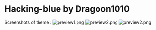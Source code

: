 # Hacking-blue by Dragoon1010

Screenshots of theme :
![preview1.png](https://github.com/Dragoon1010/vitashell-themes/blob/master/themes/hacking-blue-Dragoon1010/preview1.jpg)
![preview2.png](https://github.com/Dragoon1010/vitashell-themes/blob/master/themes/hacking-blue-Dragoon1010/preview2.jpg)
![preview2.png](https://github.com/Dragoon1010/vitashell-themes/blob/master/themes/hacking-blue-Dragoon1010/preview3.jpg)

